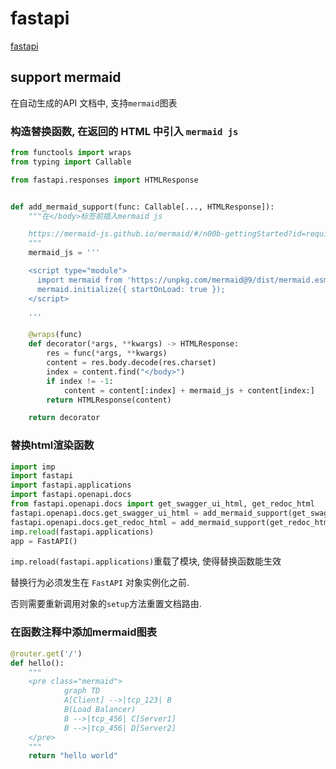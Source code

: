 # fastapi

[fastapi](https://fastapi.tiangolo.com/)

## support mermaid

在自动生成的API 文档中, 支持`mermaid`图表

### 构造替换函数, 在返回的 HTML 中引入 `mermaid js`

```python
from functools import wraps
from typing import Callable

from fastapi.responses import HTMLResponse


def add_mermaid_support(func: Callable[..., HTMLResponse]):
    """在</body>标签前插入mermaid js

    https://mermaid-js.github.io/mermaid/#/n00b-gettingStarted?id=requirements-for-the-mermaid-api
    """
    mermaid_js = '''

    <script type="module">
      import mermaid from 'https://unpkg.com/mermaid@9/dist/mermaid.esm.min.mjs';
      mermaid.initialize({ startOnLoad: true });
    </script>

    '''

    @wraps(func)
    def decorator(*args, **kwargs) -> HTMLResponse:
        res = func(*args, **kwargs)
        content = res.body.decode(res.charset)
        index = content.find("</body>")
        if index != -1:
            content = content[:index] + mermaid_js + content[index:]
        return HTMLResponse(content)

    return decorator
```

### 替换html渲染函数

```python
import imp
import fastapi
import fastapi.applications
import fastapi.openapi.docs
from fastapi.openapi.docs import get_swagger_ui_html, get_redoc_html
fastapi.openapi.docs.get_swagger_ui_html = add_mermaid_support(get_swagger_ui_html)
fastapi.openapi.docs.get_redoc_html = add_mermaid_support(get_redoc_html)
imp.reload(fastapi.applications)
app = FastAPI()
```

`imp.reload(fastapi.applications)`重载了模块, 使得替换函数能生效

替换行为必须发生在 `FastAPI` 对象实例化之前.

否则需要重新调用对象的`setup`方法重置文档路由.

### 在函数注释中添加mermaid图表

```python
@router.get('/')
def hello():
    """
    <pre class="mermaid">
            graph TD
            A[Client] -->|tcp_123| B
            B(Load Balancer)
            B -->|tcp_456| C[Server1]
            B -->|tcp_456| D[Server2]
    </pre>
    """
    return "hello world"
```
